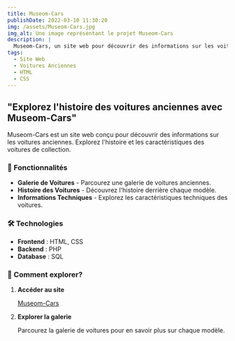 ```yaml
---
title: Museom-Cars
publishDate: 2022-03-10 11:30:20
img: /assets/Museom-Cars.jpg
img_alt: Une image représentant le projet Museom-Cars
description: |
  Museom-Cars, un site web pour découvrir des informations sur les voitures anciennes. Explorez l'histoire et les caractéristiques des voitures de collection.
tags:
  - Site Web
  - Voitures Anciennes
  - HTML
  - CSS
---
```


## "Explorez l'histoire des voitures anciennes avec Museom-Cars"

Museom-Cars est un site web conçu pour découvrir des informations sur les voitures anciennes. Explorez l'histoire et les caractéristiques des voitures de collection.

### 🚀 Fonctionnalités

- **Galerie de Voitures** - Parcourez une galerie de voitures anciennes.
- **Histoire des Voitures** - Découvrez l'histoire derrière chaque modèle.
- **Informations Techniques** - Explorez les caractéristiques techniques des voitures.

### 🛠 Technologies

- **Frontend** : HTML, CSS
- **Backend** : PHP
- **Database** : SQL

### 🔧 Comment explorer?

1. **Accéder au site**

   [Museom-Cars](https://rayanejr.github.io/Museom-Cars)

2. **Explorer la galerie**

   Parcourez la galerie de voitures pour en savoir plus sur chaque modèle.

